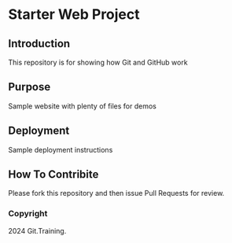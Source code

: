 # Starter Web Project

## Introduction

This repository is for showing how Git and GitHub work

## Purpose

Sample website with plenty of files for demos

## Deployment

Sample deployment instructions

## How To Contribite

Please fork this repository and then issue Pull Requests for review.

### Copyright
2024 Git.Training.